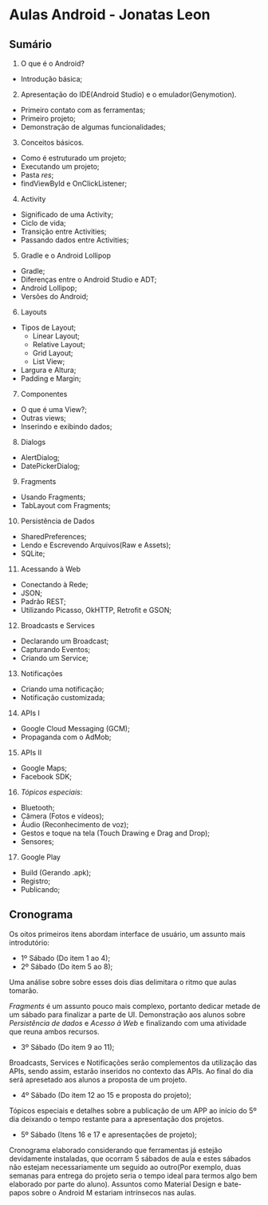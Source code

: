 Aulas Android - Jonatas Leon
===

Sumário
---

1. O que é o Android?
  * Introdução básica;
2. Apresentação do IDE(Android Studio) e o emulador(Genymotion).
  * Primeiro contato com as ferramentas;
  * Primeiro projeto;
  * Demonstração de algumas funcionalidades;
3. Conceitos básicos.
  * Como é estruturado um projeto;
  * Executando um projeto;
  * Pasta _res_;
  * findViewById e OnClickListener;
4. Activity
  * Significado de uma Activity;
  * Ciclo de vida;
  * Transição entre Activities;
  * Passando dados entre Activities;
5. Gradle e o Android Lollipop
  * Gradle;
  * Diferenças entre o Android Studio e ADT;
  * Android Lollipop;
  * Versões do Android;
6. Layouts
  * Tipos de Layout;
    - Linear Layout;
    - Relative Layout;
    - Grid Layout;
    - List View;
  * Largura e Altura;
  * Padding e Margin;
7. Componentes
  * O que é uma View?;
  * Outras views;
  * Inserindo e exibindo dados;
8. Dialogs
  * AlertDialog;
  * DatePickerDialog;
9. Fragments
  * Usando Fragments;
  * TabLayout com Fragments;
10. Persistência de Dados
  * SharedPreferences;
  * Lendo e Escrevendo Arquivos(Raw e Assets);
  * SQLite;
11. Acessando à Web
  * Conectando à Rede;
  * JSON;
  * Padrão REST;
  * Utilizando Picasso, OkHTTP, Retrofit e GSON;
12. Broadcasts e Services
  * Declarando um Broadcast;
  * Capturando Eventos;
  * Criando um Service;
13. Notificações
  * Criando uma notificação;
  * Notificação customizada;
14. APIs I
  * Google Cloud Messaging (GCM);
  * Propaganda com o AdMob;
15. APIs II
  * Google Maps;
  * Facebook SDK;
16. _Tópicos especiais_:
  * Bluetooth;
  * Câmera (Fotos e vídeos);
  * Áudio (Reconhecimento de voz);
  * Gestos e toque na tela (Touch Drawing e Drag and Drop);
  * Sensores;
17. Google Play
  * Build (Gerando .apk);
  * Registro;
  * Publicando;

Cronograma
---

Os oitos primeiros itens abordam interface de usuário, um assunto mais introdutório:
* 1º Sábado (Do item 1 ao 4);
* 2º Sábado (Do item 5 ao 8);

Uma análise sobre sobre esses dois dias delimitara o ritmo que aulas tomarão.

_Fragments_ é um assunto pouco mais complexo, portanto dedicar metade de um sábado para finalizar a parte de UI. Demonstração aos alunos sobre _Persistência de dados_ e _Acesso à Web_ e finalizando com uma atividade que reuna ambos recursos.
* 3º Sábado (Do item 9 ao 11);

Broadcasts, Services e Notificações serão complementos da utilização das APIs, sendo assim, estarão inseridos no contexto das APIs. Ao final do dia será apresetado aos alunos a proposta de um projeto.
* 4º Sábado (Do item 12 ao 15 e proposta do projeto);

Tópicos especiais e detalhes sobre a publicação de um APP ao início do 5º dia deixando o tempo restante para a apresentação dos projetos.
* 5º Sábado (Itens 16 e 17 e apresentações de projeto);

Cronograma elaborado considerando que ferramentas já estejão devidamente instaladas, que ocorram 5 sábados de aula e estes sábados não estejam necessariamente um seguido ao outro(Por exemplo, duas semanas para entrega do projeto seria o tempo ideal para termos algo bem elaborado por parte do aluno). Assuntos como Material Design e bate-papos sobre o Android M estariam intrínsecos nas aulas.
